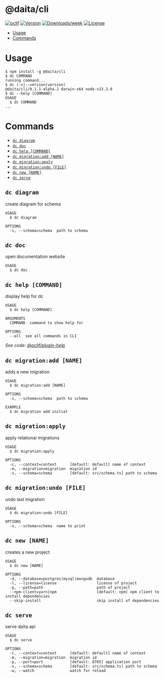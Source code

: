 @daita/cli
==========



[![oclif](https://img.shields.io/badge/cli-oclif-brightgreen.svg)](https://oclif.io)
[![Version](https://img.shields.io/npm/v/@daita/cli.svg)](https://npmjs.org/package/@daita/cli)
[![Downloads/week](https://img.shields.io/npm/dw/@daita/cli.svg)](https://npmjs.org/package/@daita/cli)
[![License](https://img.shields.io/npm/l/@daita/cli.svg)](https://github.com/no0dles/cli/blob/master/package.json)

<!-- toc -->
* [Usage](#usage)
* [Commands](#commands)
<!-- tocstop -->
# Usage
<!-- usage -->
```sh-session
$ npm install -g @daita/cli
$ dc COMMAND
running command...
$ dc (-v|--version|version)
@daita/cli/0.1.1-alpha.2 darwin-x64 node-v13.3.0
$ dc --help [COMMAND]
USAGE
  $ dc COMMAND
...
```
<!-- usagestop -->
# Commands
<!-- commands -->
* [`dc diagram`](#dc-diagram)
* [`dc doc`](#dc-doc)
* [`dc help [COMMAND]`](#dc-help-command)
* [`dc migration:add [NAME]`](#dc-migrationadd-name)
* [`dc migration:apply`](#dc-migrationapply)
* [`dc migration:undo [FILE]`](#dc-migrationundo-file)
* [`dc new [NAME]`](#dc-new-name)
* [`dc serve`](#dc-serve)

## `dc diagram`

create diagram for schema

```
USAGE
  $ dc diagram

OPTIONS
  -s, --schema=schema  path to schema
```

## `dc doc`

open documentation website

```
USAGE
  $ dc doc
```

## `dc help [COMMAND]`

display help for dc

```
USAGE
  $ dc help [COMMAND]

ARGUMENTS
  COMMAND  command to show help for

OPTIONS
  --all  see all commands in CLI
```

_See code: [@oclif/plugin-help](https://github.com/oclif/plugin-help/blob/v2.2.3/src/commands/help.ts)_

## `dc migration:add [NAME]`

adds a new migration

```
USAGE
  $ dc migration:add [NAME]

OPTIONS
  -s, --schema=schema  path to schema

EXAMPLE
  $ dc migration add initial
```

## `dc migration:apply`

apply relational migrations

```
USAGE
  $ dc migration:apply

OPTIONS
  -c, --context=context      [default: default] name of context
  -m, --migration=migration  migration id
  -s, --schema=schema        [default: src/schema.ts] path to schema
```

## `dc migration:undo [FILE]`

undo last migration

```
USAGE
  $ dc migration:undo [FILE]

OPTIONS
  -s, --schema=schema  name to print
```

## `dc new [NAME]`

creates a new project

```
USAGE
  $ dc new [NAME]

OPTIONS
  -d, --database=postgres|mysql|mongodb  database
  -l, --license=license                  license of project
  -p, --path=path                        path of project
  --npm-client=yarn|npm                  [default: npm] npm client to install dependencies
  --skip-install                         skip install of dependencies
```

## `dc serve`

serve daita api

```
USAGE
  $ dc serve

OPTIONS
  -c, --context=context      [default: default] name of context
  -m, --migration=migration  migration id
  -p, --port=port            [default: 8765] application port
  -s, --schema=schema        [default: src/schema.ts] path to schema
  -w, --watch                watch for reload
```
<!-- commandsstop -->
